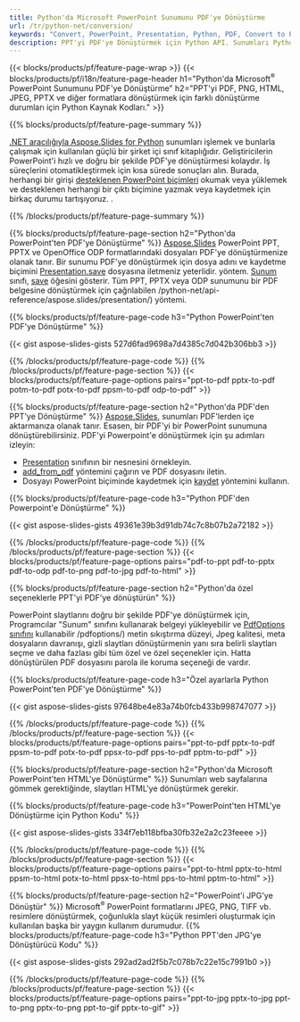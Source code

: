 ```yaml
---
title: Python'da Microsoft PowerPoint Sunumunu PDF'ye Dönüştürme
url: /tr/python-net/conversion/
keywords: "Convert, PowerPoint, Presentation, Python, PDF, Convert to PDF, PPT to PDF"
description: PPT'yi PDF'ye Dönüştürmek için Python API. Sunumları Python'da JPG, PNG ve diğer formatlara dönüştürün.
---
```


{{< blocks/products/pf/feature-page-wrap >}}
{{< blocks/products/pf/i18n/feature-page-header h1="Python'da Microsoft<sup>®</sup> PowerPoint Sunumunu PDF'ye Dönüştürme" h2="PPT'yi PDF, PNG, HTML, JPEG, PPTX ve diğer formatlara dönüştürmek için farklı dönüştürme durumları için Python Kaynak Kodları." >}}

{{% blocks/products/pf/feature-page-summary %}}

[.NET aracılığıyla Aspose.Slides for Python](https://products.aspose.com/slides/python-net/) sunumları işlemek ve bunlarla çalışmak için kullanılan güçlü bir şirket içi sınıf kitaplığıdır. Geliştiricilerin PowerPoint'i hızlı ve doğru bir şekilde PDF'ye dönüştürmesi kolaydır. İş süreçlerini otomatikleştirmek için kısa sürede sonuçları alın. Burada, herhangi bir girişi [desteklenen PowerPoint biçimleri](https://docs.aspose.com/slides/python-net/supported-file-formats/) okumak veya yüklemek ve desteklenen herhangi bir çıktı biçimine yazmak veya kaydetmek için birkaç durumu tartışıyoruz. . 

{{% /blocks/products/pf/feature-page-summary  %}}

{{% blocks/products/pf/feature-page-section  h2="Python'da PowerPoint'ten PDF'ye Dönüştürme" %}}
[Aspose.Slides](https://products.aspose.com/slides/python-net/) PowerPoint PPT, PPTX ve OpenOffice ODP formatlarındaki dosyaları PDF'ye dönüştürmenize olanak tanır. Bir sunumu PDF'ye dönüştürmek için dosya adını ve kaydetme biçimini [Presentation.save](https://docs.aspose.com/slides/python-net/api-reference/aspose.slides/presentation/) dosyasına iletmeniz yeterlidir. yöntem. [Sunum](https://docs.aspose.com/slides/python-net/api-reference/aspose.slides/presentation/) sınıfı, [save](https://docs.aspose.com/slides) öğesini gösterir. Tüm PPT, PPTX veya ODP sunumunu bir PDF belgesine dönüştürmek için çağrılabilen /python-net/api-reference/aspose.slides/presentation/) yöntemi.

{{% blocks/products/pf/feature-page-code h3="Python PowerPoint'ten PDF'ye Dönüştürme" %}}

{{< gist aspose-slides-gists 527d6fad9698a7d4385c7d042b306bb3 >}}

{{% /blocks/products/pf/feature-page-code  %}}
{{% /blocks/products/pf/feature-page-section %}}
{{< blocks/products/pf/feature-page-options pairs="ppt-to-pdf pptx-to-pdf potm-to-pdf potx-to-pdf ppsm-to-pdf odp-to-pdf" >}}

{{% blocks/products/pf/feature-page-section  h2="Python'da PDF'den PPT'ye Dönüştürme" %}}
[Aspose.Slides](https://products.aspose.com/slides/python-net/), sunumları PDF'lerden içe aktarmanıza olanak tanır. Esasen, bir PDF'yi bir PowerPoint sunumuna dönüştürebilirsiniz. PDF'yi Powerpoint'e dönüştürmek için şu adımları izleyin:
- [Presentation](https://docs.aspose.com/slides/python-net/api-reference/aspose.slides/presentation/) sınıfının bir nesnesini örnekleyin.
- [add_from_pdf](https://docs.aspose.com/slides/python-net/api-reference/aspose.slides/slidecollection/) yöntemini çağırın ve PDF dosyasını iletin.
- Dosyayı PowerPoint biçiminde kaydetmek için [kaydet](https://docs.aspose.com/slides/python-net/api-reference/aspose.slides/presentation/) yöntemini kullanın.

{{% blocks/products/pf/feature-page-code h3="Python PDF'den Powerpoint'e Dönüştürme" %}}

{{< gist aspose-slides-gists 49361e39b3d91db74c7c8b07b2a72182 >}}

{{% /blocks/products/pf/feature-page-code  %}}
{{% /blocks/products/pf/feature-page-section %}}
{{< blocks/products/pf/feature-page-options pairs="pdf-to-ppt pdf-to-pptx pdf-to-odp pdf-to-png pdf-to-jpg pdf-to-html" >}}

{{% blocks/products/pf/feature-page-section  h2="Python'da özel seçeneklerle PPT'yi PDF'ye dönüştürün" %}}

PowerPoint slaytlarını doğru bir şekilde PDF'ye dönüştürmek için, Programcılar "Sunum" sınıfını kullanarak belgeyi yükleyebilir ve [PdfOptions sınıfını](https://docs.aspose.com/slides/python-net/api-reference/aspose.slides.export) kullanabilir /pdfoptions/) metin sıkıştırma düzeyi, Jpeg kalitesi, meta dosyaların davranışı, gizli slaytları dönüştürmenin yanı sıra belirli slaytları seçme ve daha fazlası gibi tüm özel ve özel seçenekler için. Hatta dönüştürülen PDF dosyasını parola ile koruma seçeneği de vardır.

{{% blocks/products/pf/feature-page-code h3="Özel ayarlarla Python PowerPoint'ten PDF'ye Dönüştürme" %}}

{{< gist aspose-slides-gists 97648be4e83a74b0fcb433b998747077 >}}

{{% /blocks/products/pf/feature-page-code  %}}
{{% /blocks/products/pf/feature-page-section %}}
{{< blocks/products/pf/feature-page-options pairs="ppt-to-pdf pptx-to-pdf ppsm-to-pdf potx-to-pdf ppsx-to-pdf pps-to-pdf pptm-to-pdf" >}}

{{% blocks/products/pf/feature-page-section  h2="Python'da Microsoft PowerPoint'ten HTML'ye Dönüştürme" %}}
Sunumları web sayfalarına gömmek gerektiğinde, slaytları HTML'ye dönüştürmek gerekir.

{{% blocks/products/pf/feature-page-code h3="PowerPoint'ten HTML'ye Dönüştürme için Python Kodu" %}}

{{< gist aspose-slides-gists 334f7eb118bfba30fb32e2a2c23feeee >}}

{{% /blocks/products/pf/feature-page-code %}}
{{% /blocks/products/pf/feature-page-section %}}
{{< blocks/products/pf/feature-page-options pairs="ppt-to-html pptx-to-html ppsm-to-html potx-to-html ppsx-to-html pps-to-html pptm-to-html" >}}

{{% blocks/products/pf/feature-page-section  h2="PowerPoint'i JPG'ye Dönüştür" %}}
Microsoft<sup>®</sup> PowerPoint formatlarını JPEG, PNG, TIFF vb. resimlere dönüştürmek, çoğunlukla slayt küçük resimleri oluşturmak için kullanılan başka bir yaygın kullanım durumudur. 
{{% blocks/products/pf/feature-page-code h3="Python PPT'den JPG'ye Dönüştürücü Kodu" %}}

{{< gist aspose-slides-gists 292ad2ad2f5b7c078b7c22e15c7991b0 >}}

{{% /blocks/products/pf/feature-page-code %}}
{{% /blocks/products/pf/feature-page-section %}}
{{< blocks/products/pf/feature-page-options pairs="ppt-to-jpg pptx-to-jpg ppt-to-png pptx-to-png ppt-to-gif pptx-to-gif" >}}